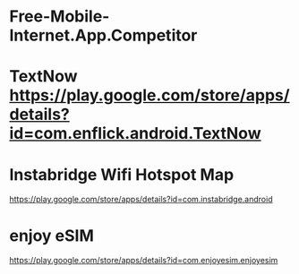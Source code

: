 # Free-Mobile-Internet.App.Competitor
# TextNow https://play.google.com/store/apps/details?id=com.enflick.android.TextNow

# Instabridge Wifi Hotspot Map
https://play.google.com/store/apps/details?id=com.instabridge.android

# enjoy eSIM
https://play.google.com/store/apps/details?id=com.enjoyesim.enjoyesim
